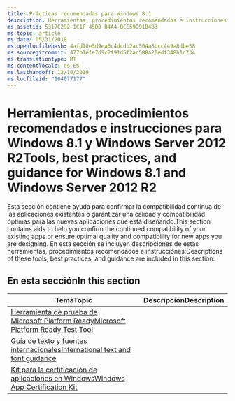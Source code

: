 ```yaml
---
title: Prácticas recomendadas para Windows 8.1
description: Herramientas, procedimientos recomendados e instrucciones para Windows 8.1 y Windows Server 2012 R2
ms.assetid: 5317C292-1C1F-45DB-B4A4-BCE59991B4B3
ms.topic: article
ms.date: 05/31/2018
ms.openlocfilehash: 4afd10e5d9ea6c4dcdb2ac504a8bcc449a8dbe38
ms.sourcegitcommit: 477b1efe7d9c2f91d5f2ac588a20edf348b1c734
ms.translationtype: MT
ms.contentlocale: es-ES
ms.lasthandoff: 12/10/2019
ms.locfileid: "104077177"
---
```

# <a name="tools-best-practices-and-guidance-for-windows-81-and-windows-server-2012-r2"></a><span data-ttu-id="fefd0-103">Herramientas, procedimientos recomendados e instrucciones para Windows 8.1 y Windows Server 2012 R2</span><span class="sxs-lookup"><span data-stu-id="fefd0-103">Tools, best practices, and guidance for Windows 8.1 and Windows Server 2012 R2</span></span>

<span data-ttu-id="fefd0-104">Esta sección contiene ayuda para confirmar la compatibilidad continua de las aplicaciones existentes o garantizar una calidad y compatibilidad óptimas para las nuevas aplicaciones que está diseñando.</span><span class="sxs-lookup"><span data-stu-id="fefd0-104">This section contains aids to help you confirm the continued compatibility of your existing apps or ensure optimal quality and compatibility for new apps you are designing.</span></span> <span data-ttu-id="fefd0-105">En esta sección se incluyen descripciones de estas herramientas, procedimientos recomendados e instrucciones:</span><span class="sxs-lookup"><span data-stu-id="fefd0-105">Descriptions of these tools, best practices, and guidance are included in this section:</span></span>

## <a name="in-this-section"></a><span data-ttu-id="fefd0-106">En esta sección</span><span class="sxs-lookup"><span data-stu-id="fefd0-106">In this section</span></span>



| <span data-ttu-id="fefd0-107">Tema</span><span class="sxs-lookup"><span data-stu-id="fefd0-107">Topic</span></span>                                                                                                 | <span data-ttu-id="fefd0-108">Descripción</span><span class="sxs-lookup"><span data-stu-id="fefd0-108">Description</span></span> |
|-------------------------------------------------------------------------------------------------------|-------------|
| [<span data-ttu-id="fefd0-109">Herramienta de prueba de Microsoft Platform Ready</span><span class="sxs-lookup"><span data-stu-id="fefd0-109">Microsoft Platform Ready Test Tool</span></span>](windows-server-app-certification-kit--sck-.md)<br/>       |             |
| [<span data-ttu-id="fefd0-110">Guía de texto y fuentes internacionales</span><span class="sxs-lookup"><span data-stu-id="fefd0-110">International text and font guidance</span></span>](international-text-and-font-guidance.md)<br/>           |             |
| [<span data-ttu-id="fefd0-111">Kit para la certificación de aplicaciones en Windows</span><span class="sxs-lookup"><span data-stu-id="fefd0-111">Windows App Certification Kit</span></span>](windows-app-certification-kit-for-windows-8-1-preview.md)<br/> |             |
